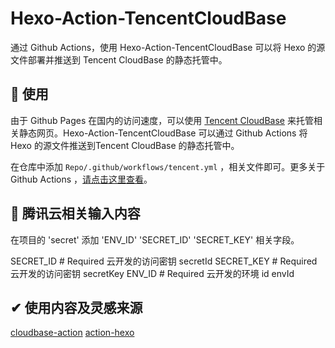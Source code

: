 # Hexo-Action-TencentCloudBase

通过 Github Actions，使用 Hexo-Action-TencentCloudBase 可以将 Hexo 的源文件部署并推送到 Tencent CloudBase 的静态托管中。

## 🚀 使用

由于 Github Pages 在国内的访问速度，可以使用 [Tencent CloudBase](https://cloud.tencent.com/product/tcb?from=12334) 来托管相关静态网页。Hexo-Action-TencentCloudBase 可以通过 Github Actions 将 Hexo 的源文件推送到Tencent CloudBase 的静态托管中。

在仓库中添加 `Repo/.github/workflows/tencent.yml` ，相关文件即可。更多关于 Github Actions ，[请点击这里查看](https://help.github.com/en/actions)。

## 🔐 腾讯云相关输入内容

在项目的 'secret' 添加 'ENV_ID' 'SECRET_ID' 'SECRET_KEY' 相关字段。

SECRET_ID # Required 云开发的访问密钥 secretId
SECRET_KEY # Required 云开发的访问密钥 secretKey
ENV_ID # Required 云开发的环境 id envId

## ✔ 使用内容及灵感来源

[cloudbase-action](https://github.com/TencentCloudBase/cloudbase-action)
[action-hexo](https://github.com/heowc/action-hexo/issues/3)